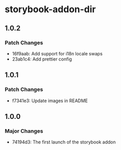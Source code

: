 # storybook-addon-dir

## 1.0.2

### Patch Changes

- 16f9aab: Add support for i18n locale swaps
- 23ab1c4: Add prettier config

## 1.0.1

### Patch Changes

- f7341e3: Update images in README

## 1.0.0

### Major Changes

- 74194d3: The first launch of the storybook addon
